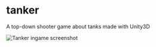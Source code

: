 # tanker
A top-down shooter game about tanks made with Unity3D

![Tanker ingame screenshot](image.png?raw=true "Tanker")  
